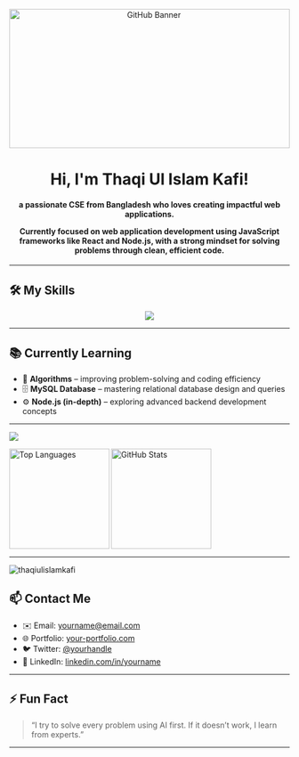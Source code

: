 <p align="center">
  <img src="https://i.postimg.cc/V61NTTrM/git-banner.png" alt="GitHub Banner" width="100%" height="250" />
</p>


<h1 align="center"><b>Hi, I'm Thaqi Ul Islam Kafi!</b></h1>
<h4 align="center">a passionate CSE from Bangladesh who loves creating impactful web applications.  

 Currently focused on **web application development** using JavaScript frameworks like **React** and **Node.js**, with a strong mindset for solving problems through clean, efficient code. </h4>

---

<h2 >🛠️ My Skills</h2>

<p align="center">
  <img src="https://skillicons.dev/icons?i=html,css,tailwind,js,react,nodejs,mongodb,cpp,java" />
</p>

---

## 📚 Currently Learning

- 🧮 **Algorithms** – improving problem-solving and coding efficiency  
- 🗄️ **MySQL Database** – mastering relational database design and queries  
- ⚙️ **Node.js (in-depth)** – exploring advanced backend development concepts  

---
![](https://komarev.com/ghpvc/?username=thaqiulislamkafi&color=blue)

<img align="left" src="https://github-readme-stats.vercel.app/api/top-langs?username=thaqiulislamkafi&show_icons=true&locale=en&layout=compact" alt="Top Languages" height="180px" />
<img src="https://github-readme-stats.vercel.app/api?username=thaqiulislamkafi&show_icons=true&theme=radical&hide_title=false&count_private=true&cache_seconds=1800" alt="GitHub Stats" height="180px" />

---
<img  src="https://github-readme-streak-stats.herokuapp.com/?user=thaqiulislamkafi&" alt="thaqiulislamkafi" />

## 📫 Contact Me

- ✉️ Email: yourname@email.com
- 🌐 Portfolio: [your-portfolio.com](https://your-portfolio.com)
- 🐦 Twitter: [@yourhandle](https://twitter.com/yourhandle)
- 💼 LinkedIn: [linkedin.com/in/yourname](https://linkedin.com/in/yourname)

---

## ⚡ Fun Fact

> “I try to solve every problem using AI first. If it doesn’t work, I learn from experts.”

---
